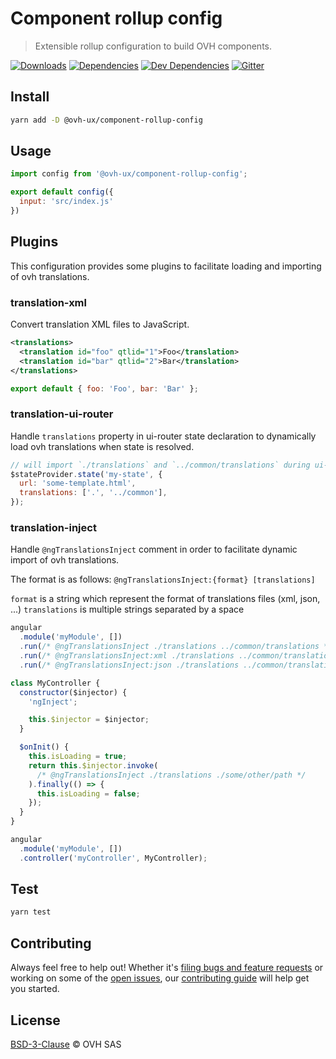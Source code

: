 # Component rollup config

> Extensible rollup configuration to build OVH components.

[![Downloads](https://badgen.net/npm/dt/@ovh-ux/component-rollup-config)](https://npmjs.com/package/@ovh-ux/component-rollup-config) [![Dependencies](https://badgen.net/david/dep/ovh-ux/component-rollup-config)](https://npmjs.com/package/@ovh-ux/component-rollup-config?activeTab=dependencies) [![Dev Dependencies](https://badgen.net/david/dev/ovh-ux/component-rollup-config)](https://npmjs.com/package/@ovh-ux/component-rollup-config?activeTab=dependencies) [![Gitter](https://badgen.net/badge/gitter/ovh-ux/blue?icon=gitter)](https://gitter.im/ovh/ux)

## Install

```sh
yarn add -D @ovh-ux/component-rollup-config
```

## Usage

```js
import config from '@ovh-ux/component-rollup-config';

export default config({
  input: 'src/index.js'
})
```

## Plugins

This configuration provides some plugins to facilitate loading and importing of ovh translations.

### translation-xml

Convert translation XML files to JavaScript.

```xml
<translations>
  <translation id="foo" qtlid="1">Foo</translation>
  <translation id="bar" qtlid="2">Bar</translation>
</translations>
```

```js
export default { foo: 'Foo', bar: 'Bar' };
```

### translation-ui-router

Handle `translations` property in ui-router state declaration to dynamically load ovh translations when state is resolved.

```js
// will import `./translations` and `../common/translations` during ui-router state resolve
$stateProvider.state('my-state', {
  url: 'some-template.html',
  translations: ['.', '../common'],
});
```

### translation-inject

Handle `@ngTranslationsInject` comment in order to facilitate dynamic import of ovh translations.

The format is as follows: `@ngTranslationsInject:{format} [translations]`

`format` is a string which represent the format of translations files (xml, json, ...)
`translations` is multiple strings separated by a space

```js
angular
  .module('myModule', [])
  .run(/* @ngTranslationsInject ./translations ../common/translations */); // Load .translations and ../common/translations in xml
  .run(/* @ngTranslationsInject:xml ./translations ../common/translations */); // Load .translations and ../common/translations in xml
  .run(/* @ngTranslationsInject:json ./translations ../common/translations */); // Load .translations and ../common/translations in json
```

```js
class MyController {
  constructor($injector) {
    'ngInject';

    this.$injector = $injector;
  }

  $onInit() {
    this.isLoading = true;
    return this.$injector.invoke(
      /* @ngTranslationsInject ./translations ./some/other/path */
    ).finally(() => {
      this.isLoading = false;
    });
  }
}

angular
  .module('myModule', [])
  .controller('myController', MyController);
```

## Test

```sh
yarn test
```

## Contributing

Always feel free to help out! Whether it's [filing bugs and feature requests](https://github.com/ovh-ux/component-rollup-config/issues/new) or working on some of the [open issues](https://github.com/ovh-ux/component-rollup-config/issues), our [contributing guide](CONTRIBUTING.md) will help get you started.

## License

[BSD-3-Clause](LICENSE) © OVH SAS
